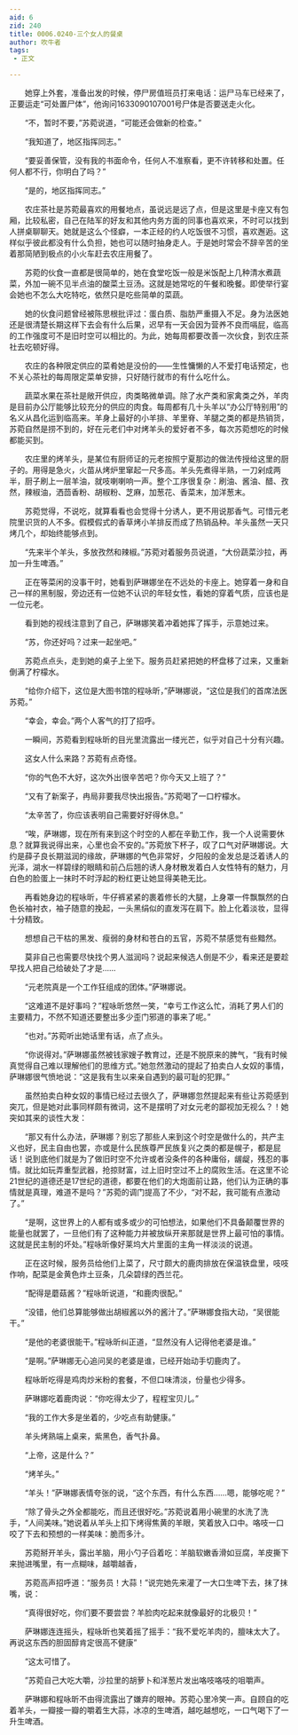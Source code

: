 ```yaml
---
aid: 6
zid: 240
title: 0006.0240-三个女人的餐桌
author: 吹牛者
tags: 
 - 正文

---
```




　　她穿上外套，准备出发的时候，停尸房值班员打来电话：运尸马车已经来了，正要运走“可处置尸体”，他询问1633090107001号尸体是否要送走火化。

　　“不，暂时不要，”苏菀说道，“可能还会做新的检查。”

　　“我知道了，地区指挥同志。”

　　“要妥善保管，没有我的书面命令，任何人不准察看，更不许转移和处置。任何人都不行，你明白了吗？”

　　“是的，地区指挥同志。”

　　农庄茶社是苏菀最喜欢的用餐地点，虽说远是远了点，但是这里是卡座又有包厢，比较私密，自己在陆军的好友和其他内务方面的同事也喜欢来，不时可以找到人拼桌聊聊天。她就是这么个怪癖，一本正经的约人吃饭很不习惯，喜欢邂逅。这样似乎彼此都没有什么负担，她也可以随时抽身走人。于是她时常会不辞辛苦的坐着那简陋到极点的小火车赶去农庄用餐了。

　　苏菀的伙食一直都是很简单的，她在食堂吃饭一般是米饭配上几种清水煮蔬菜，外加一碗不见半点油的酸菜土豆汤。这就是她常吃的午餐和晚餐。即使举行宴会她也不怎么大吃特吃，依然只是吃些简单的菜蔬。

　　她的伙食问题曾经被陈思根批评过：蛋白质、脂肪严重摄入不足。身为法医她还是很清楚长期这样下去会有什么后果，迟早有一天会因为营养不良而嗝屁，临高的工作强度可不是旧时空可以相比的。为此，她每周都要改善一次伙食，到农庄茶社去吃顿好得。

　　农庄的各种限定供应的菜肴她是没份的——生性慵懒的人不爱打电话预定，也不关心茶社的每周限定菜单安排，只好随行就市的有什么吃什么。

　　蔬菜水果在茶社是敞开供应，肉类略微单调。除了水产类和家禽类之外，羊肉是目前办公厅能够比较充分的供应的肉食。每周都有几十头羊以“办公厅特别用”的名义从昌化运到临高来。羊身上最好的小羊排、羊里脊、羊腿之类的都是热销货，苏菀自然是捞不到的，好在元老们中对烤羊头的爱好者不多，每次苏菀想吃的时候都能买到。

　　农庄里的烤羊头，是某位有厨师证的元老按照宁夏那边的做法传授给这里的厨子的。用得是急火，火苗从烤炉里窜起一尺多高。羊头先煮得半熟，一刀剁成两半，厨子刷上一层羊油，就吱喇喇响一声。整个工序很复杂：刷油、酱油、醋、孜然，辣椒油，洒茴香粉、胡椒粉、芝麻，加葱花、香菜末，加洋葱末。

　　苏菀觉得，不说吃，就算看看也会觉得十分诱人，更不用说那香气。可惜元老院里识货的人不多。假模假式的香草烤小羊排反而成了热销品种。羊头虽然一天只烤几个，却始终能够点到。

　　“先来半个羊头，多放孜然和辣椒。”苏菀对着服务员说道，“大份蔬菜沙拉，再加一升生啤酒。”

　　正在等菜闲的没事干时，她看到萨琳娜坐在不远处的卡座上。她穿着一身和自己一样的黑制服，旁边还有一位她不认识的年轻女性，看她的穿着气质，应该也是一位元老。

　　看到她的视线注意到了自己，萨琳娜笑着冲着她挥了挥手，示意她过来。

　　“苏，你还好吗？过来一起坐吧。”

　　苏菀点点头，走到她的桌子上坐下。服务员赶紧把她的杯盘移了过来，又重新倒满了柠檬水。

　　“给你介绍下，这位是大图书馆的程咏昕，”萨琳娜说，“这位是我们的首席法医苏菀。”

　　“幸会，幸会。”两个人客气的打了招呼。

　　一瞬间，苏菀看到程咏昕的目光里流露出一缕光芒，似乎对自己十分有兴趣。

　　这女人什么来路？苏菀有点奇怪。

　　“你的气色不大好，这次外出很辛苦吧？你今天又上班了？”

　　“又有了新案子，冉局非要我尽快出报告。”苏菀喝了一口柠檬水。

　　“太辛苦了，你应该表明自己需要好好得休息。”

　　“唉，萨琳娜，现在所有来到这个时空的人都在辛勤工作，我一个人说需要休息？就算我说得出来，心里也会不安的。”苏菀放下杯子，叹了口气对萨琳娜说。大约是薛子良长期滋润的缘故，萨琳娜的气色非常好，夕阳般的金发总是泛着诱人的光泽，湖水一样碧绿的眼睛和前凸后翘的诱人身材散发着白人女性特有的魅力，月白色的脸蛋上一抹时不时浮起的粉红更让她显得美艳无比。

　　再看她身边的程咏昕，牛仔裤紧紧的裹着修长的大腿，上身罩一件飘飘然的白色长袖衬衣，袖子随意的挽起，一头黑绢似的直发泻在肩下。脸上化着淡妆，显得十分精致。

　　想想自己干枯的黑发、瘦弱的身材和苍白的五官，苏菀不禁感觉有些黯然。

　　莫非自己也需要尽快找个男人滋润吗？说起来候选人倒是不少，看来还是要趁早找人把自己给破处了才是……

　　“元老院真是一个工作狂组成的团体。”萨琳娜说。

　　“这难道不是好事吗？”程咏昕悠然一笑，“幸亏工作这么忙，消耗了男人们的主要精力，不然不知道还要整出多少歪门邪道的事来了呢。”

　　“也对。”苏菀听出她话里有话，点了点头。

　　“你说得对。”萨琳娜虽然被钱家嫂子教育过，还是不脱原来的脾气，“我有时候真觉得自己难以理解他们的思维方式。”她忽然激动的提起了拍卖白人女奴的事情，萨琳娜很气愤地说：“这是我有生以来亲自遇到的最可耻的犯罪。”

　　虽然拍卖白种女奴的事情已经过去很久了，萨琳娜忽然提起来有些让苏菀感到突兀，但是她对此事同样颇有微词，这不是摆明了对女元老的鄙视加无视么？！她突如其来的谈性大发：

　　“那又有什么办法，萨琳娜？别忘了那些人来到这个时空是做什么的，共产主义也好，民主自由也罢，亦或是什么民族尊严民族复兴之类的都是幌子，都是屁话！说到底他们就是为了做旧时空不允许或者没条件的各种庸俗，龌龊，残忍的事情。就比如玩弄重型武器，抢掠财富，过上旧时空过不上的腐败生活。在这里不论21世纪的道德还是17世纪的道德，都要在他们的大炮面前让路，他们认为正确的事情就是真理，难道不是吗？”苏菀的调门提高了不少，“对不起，我可能有点激动了。”

　　“是啊，这世界上的人都有或多或少的可怕想法，如果他们不具备颠覆世界的能量也就罢了，一旦他们有了这种能力并被放纵开来那就是世界上最可怕的事情。这就是民主制的坏处。”程咏昕像好莱坞大片里面的主角一样淡淡的说道。

　　正在这时候，服务员给他们上菜了，尺寸颇大的鹿肉排放在保温铁盘里，吱吱作响，配菜是金黄色炸土豆条，几朵碧绿的西兰花。

　　“配得是蘑菇酱？”程咏昕说道，“和鹿肉很配。”

　　“没错，他们总算能够做出胡椒酱以外的酱汁了。”萨琳娜食指大动，“吴很能干。”

　　“是他的老婆很能干。”程咏昕纠正道，“显然没有人记得他老婆是谁。”

　　“是啊。”萨琳娜无心追问吴的老婆是谁，已经开始动手切鹿肉了。

　　程咏昕吃得是鸡肉炒米粉的套餐，不但口味清淡，份量也少得多。

　　萨琳娜吃着鹿肉说：“你吃得太少了，程程宝贝儿。”

　　“我的工作大多是坐着的，少吃点有助健康。”

　　羊头烤熟端上桌来，紫黑色，香气扑鼻。

　　“上帝，这是什么？”

　　“烤羊头。”

　　“羊头！”萨琳娜表情夸张的说，“这个东西，有什么东西……嗯，能够吃呢？”

　　“除了骨头之外全都能吃，而且还很好吃。”苏菀说着用小碗里的水洗了洗手，“人间美味。”她说着从羊头上扣下烤得焦黄的羊眼，笑着放入口中。咯吱一口咬了下去和预想的一样美味：脆而多汁。

　　苏菀掰开羊头，露出羊脑，用小勺子舀着吃：羊脑软嫩香滑如豆腐，羊皮撕下来抛进嘴里，有一点糊味，越嚼越香，

　　苏菀高声招呼道：“服务员！大蒜！”说完她先来灌了一大口生啤下去，抹了抹嘴，说：

　　“真得很好吃，你们要不要尝尝？羊脸肉吃起来就像最好的北极贝！”

　　萨琳娜连连摇头，程咏昕也笑着摇了摇手：“我不爱吃羊肉的，膻味太大了。再说这东西的胆固醇肯定很高不健康”

　　“这太可惜了。

　　”苏菀自己大吃大嚼，沙拉里的胡萝卜和洋葱片发出咯吱咯吱的咀嚼声。

　　萨琳娜和程咏昕不由得流露出了嫌弃的眼神。苏菀心里冷笑一声。自顾自的吃着羊头，一瓣接一瓣的嚼着生大蒜，冰凉的生啤酒，越吃越想吃，一口气喝下了一升生啤酒。


